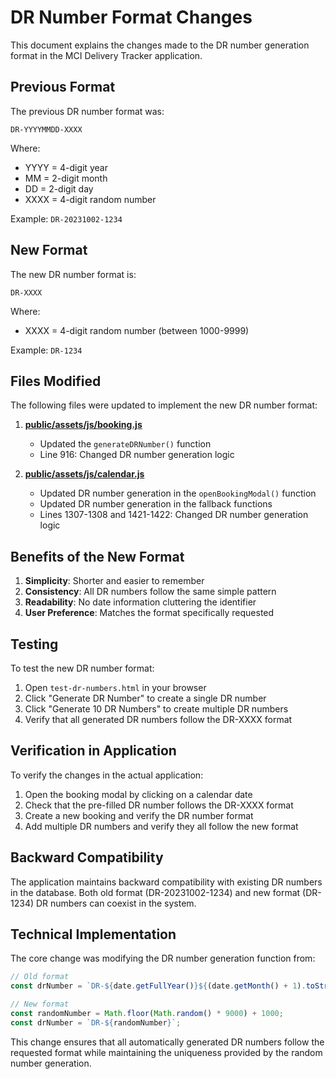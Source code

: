# DR Number Format Changes

This document explains the changes made to the DR number generation format in the MCI Delivery Tracker application.

## Previous Format

The previous DR number format was:
```
DR-YYYYMMDD-XXXX
```

Where:
- YYYY = 4-digit year
- MM = 2-digit month
- DD = 2-digit day
- XXXX = 4-digit random number

Example: `DR-20231002-1234`

## New Format

The new DR number format is:
```
DR-XXXX
```

Where:
- XXXX = 4-digit random number (between 1000-9999)

Example: `DR-1234`

## Files Modified

The following files were updated to implement the new DR number format:

1. **[public/assets/js/booking.js](file://c:\Users\jmangawang\Documents\mci-delivery-tracker\public\assets\js\booking.js)**
   - Updated the `generateDRNumber()` function
   - Line 916: Changed DR number generation logic

2. **[public/assets/js/calendar.js](file://c:\Users\jmangawang\Documents\mci-delivery-tracker\public\assets\js\calendar.js)**
   - Updated DR number generation in the `openBookingModal()` function
   - Updated DR number generation in the fallback functions
   - Lines 1307-1308 and 1421-1422: Changed DR number generation logic

## Benefits of the New Format

1. **Simplicity**: Shorter and easier to remember
2. **Consistency**: All DR numbers follow the same simple pattern
3. **Readability**: No date information cluttering the identifier
4. **User Preference**: Matches the format specifically requested

## Testing

To test the new DR number format:

1. Open `test-dr-numbers.html` in your browser
2. Click "Generate DR Number" to create a single DR number
3. Click "Generate 10 DR Numbers" to create multiple DR numbers
4. Verify that all generated DR numbers follow the DR-XXXX format

## Verification in Application

To verify the changes in the actual application:

1. Open the booking modal by clicking on a calendar date
2. Check that the pre-filled DR number follows the DR-XXXX format
3. Create a new booking and verify the DR number format
4. Add multiple DR numbers and verify they all follow the new format

## Backward Compatibility

The application maintains backward compatibility with existing DR numbers in the database. Both old format (DR-20231002-1234) and new format (DR-1234) DR numbers can coexist in the system.

## Technical Implementation

The core change was modifying the DR number generation function from:

```javascript
// Old format
const drNumber = `DR-${date.getFullYear()}${(date.getMonth() + 1).toString().padStart(2, '0')}${date.getDate().toString().padStart(2, '0')}-${Math.floor(Math.random() * 9000) + 1000}`;

// New format
const randomNumber = Math.floor(Math.random() * 9000) + 1000;
const drNumber = `DR-${randomNumber}`;
```

This change ensures that all automatically generated DR numbers follow the requested format while maintaining the uniqueness provided by the random number generation.